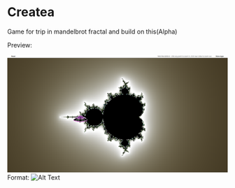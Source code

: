 # Createa
Game for trip in mandelbrot fractal and build on this(Alpha)

Preview:


![Preview](preview.png)
Format: ![Alt Text](url)
